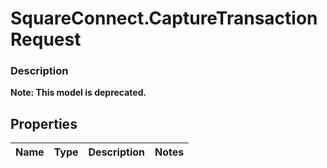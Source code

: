 # SquareConnect.CaptureTransactionRequest

### Description
**Note: This model is deprecated.**



## Properties
Name | Type | Description | Notes
------------ | ------------- | ------------- | -------------


